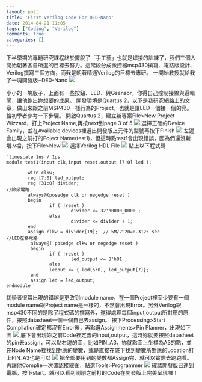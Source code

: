 ```yaml
---
layout: post
title: 'First Verilog Code For DE0-Nano'
date: 2014-04-21 11:05
tags: ["Coding", "Verilog"]
comments: true
categories: []
---
```

下半學期的專題研究課程終於擺脫了「手工藝」也就是焊接的訓練了，我們三個人開始朝著各自所選的目標去努力。這階段分成微控器msp430撰寫、電路版設計、Verilog撰寫三個方向，而我是朝著精通Verilog的目標去專研。
一開始教授就給我了一塊開發版─DE0-Nano
![](/wp-content/uploads/2014/02/2017-04-21-1.jpg)
<!--more-->
小小的一塊版子，上面有一些按鈕、LED、與Gsensor，你得自己控制接線與邏輯閘，讓他跑出妳想要的成果。
開發環境是Quartus 2，以下是我研究網路上的文章，做出來跟之前MSP430一樣行為的Project，也就是讓LED一個接一個的亮。
給初學者參考一下步驟。
開啟Quartus 2，建立新專案File>New Project Wizzard，打上Project Name,再按next到page 3 of 5
![](/wp-content/uploads/2014/02/2017-04-21-2.jpg)
選擇正確的Device Family，並在Available devices裡選出開發版上元件的型號再按下Finish
![](/wp-content/uploads/2014/02/2017-04-21-3.jpg)
左邊會出現之前打的Poject Name(test1)，但這時點test1會出現錯誤，因為們還沒新增.v檔，按下File>New
![](/wp-content/uploads/2014/02/2017-04-21-4.jpg)
選擇Verilog HDL File
![](/wp-content/uploads/2014/02/2017-04-21-5.jpg)
貼上以下程式碼
```
`timescale 1ns / 1ps
module test1(input clk,input reset,output [7:0] led );
       
        wire clkw;
        reg [7:0] led_output;
        reg [31:0] divider;
//除頻電路
        always@(posedge clk or negedge reset )
        begin
                if ( !reset )
                        divider <= 32'h0000_0000 ;
                else
                        divider <= divider + 1;
        end
        assign clkw = divider[19];  // 5M/2^20=0.3125 sec 
//LED左移電路
         always@( posedge clkw or negedge reset )
         begin
                if ( !reset )
                        led_output <= 8'h01 ;
                else
                ledout <= { led[6:0], led_output[7]};           
         end
         assign led = led_output;     
endmodule
```
初學者很常出現的錯誤是更改到module name，在一個Project裡至少要有一個module name跟Project name是一樣的，不然會出現Error。另外Verilog跟msp430不同的是除了程式碼的撰寫外，還得處理每個input,output所對應的原件，按照datasheet一個一個自己去assign。
按下Processing>Start Compilation確定都沒有Error後，再點選Assignments>Pin Planner，出現如下圖
![](/wp-content/uploads/2014/02/2017-04-21-6.jpg)
底下會出現妳之前Code裡定義的input,output，這時妳就要按照datasheet的pin去assign，可以點右邊的圖，比如PIN_A3，妳就點圖上坐標為A3的點，並在Node Name裡找到對應的變數，或是直接在底下找到變數所對應的Location打上PIN_A3也是可以
![](/wp-content/uploads/2014/02/2017-04-21-7.jpg)
把全部要用到的變數都Assign完，就可以實際去跑跑看。再讓他Complie一次確認接線後，點選Tools>Programmer
![](/wp-content/uploads/2014/02/2017-04-21-8.jpg)
確認開發版已連到電腦，按下start，就可以看到剛剛之前打的Code在開發版上完美呈現囉！



